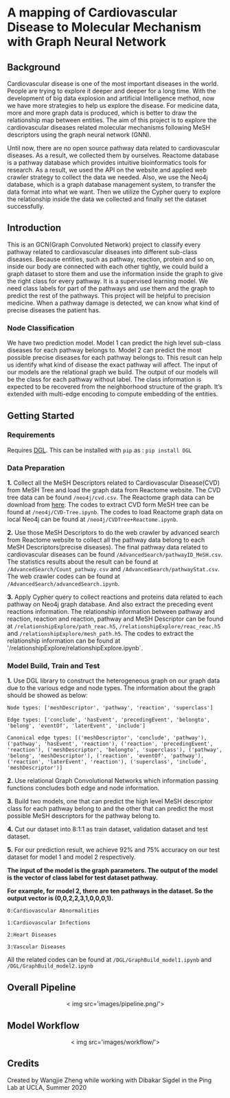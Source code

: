 # A mapping of  Cardiovascular Disease to Molecular Mechanism with Graph Neural Network 

## Background
Cardiovascular disease is one of the most important diseases in the world. People are trying to explore it deeper and deeper for a long time. With the development of big data explosion and artificial Intelligence method, now we have more strategies to help us explore the disease. For medicine data, more and more graph data is produced, which is better to draw the relationship map between entities. The aim of this project is to explore the cardiovascular diseases related molecular mechanisms following MeSH descriptors using the graph neural network (GNN). 

Until now, there are no open source pathway data related to cardiovascular diseases. As a result, we collected them by ourselves. Reactome database is a pathway database which provides intuitive bioinformatics tools for research. As a result, we used the API on the website and applied web crawler strategy to collect the data we needed. Also, we use the Neo4j database, which is a graph database management system, to transfer the data format into what we want. Then we utilize the Cypher query to explore the relationship inside the data we collected and finally set the dataset successfully.

## Introduction
This is an GCN(Graph Convoluted Network) project to classify every pathway related to cardiovascular diseases into different sub-class diseases. Because entities, such as pathway, reaction, protein and so on, inside our body are connected with each other tightly, we could build a graph dataset to store them and use the information inside the graph to give the right class for every pathway. It is a supervised learning model. We need class labels for part of the pathways and use them and the graph to predict the rest of the pathways. This project will be helpful to precision medicine. When a pathway damage is detected, we can know what kind of precise diseases the patient has. 

### Node Classification
We have two prediction model. Model 1 can predict the high level sub-class diseases for each pathway belongs to. Model 2 can predict the most possible precise diseases for each pathway belongs to. This result can help us identify what kind of disease the exact pathway will affect. The input of our models are the relational graph we build. The output of our models will be the class for each pathway without label. The class information is expected to be recovered from the neighborhood structure of the graph. It’s extended with multi-edge encoding to compute embedding of the entities.

## Getting Started 

### Requirements
Requires [DGL](https://www.dgl.ai/pages/start.html). This can be installed with `pip` as : `pip install DGL`

### Data Preparation
**1.** Collect all the MeSH Descriptors related to Cardiovascular Disease(CVD) from MeSH Tree and load the graph data from Reactome website. The CVD tree data can be found `/neo4j/cvd.csv`. The Reactome graph data can be download from [here](https://reactome.org/dev/graph-database). The codes to extract CVD form MeSH tree can be found at `/neo4j/CVD-Tree.ipynb`. The codes to load Reactome graph data on local Neo4j can be found at `/neo4j/CVDTree+Reactome.ipynb`.

**2.** Use those MeSH Descriptors to do the web crawler by advanced search from Reactome website to collect all the pathway data belong to each MeSH Descriptors(precise diseases). The final pathway data related to cardiovascular diseases can be found `/AdvancedSearch/pathwayID_MeSH.csv`. The statistics results about the result can be found at `/AdvancedSearch/Count_pathway.csv` and `/AdvancedSearch/pathwayStat.csv`. The web crawler codes can be found at `/AdvancedSearch/advancedSearch.ipynb`.  

**3.** Apply Cypher query to collect reactions and proteins data related to each pathway on Neo4j graph database. And also extract the preceding event reactions information. The relationship information between pathway and reaction, reaction and reaction, pathway and MeSH Descriptor can be found at `/relationshipExplore/path_reac.h5`, `/relationshipExplore/reac_reac.h5` and `/relationshipExplore/mesh_path.h5`. The codes to extract the relationship information can be found at '/relationshipExplore/relationshipExplore.ipynb`.

### Model Build, Train and Test

**1.** Use DGL library to construct the heterogeneous graph on our graph data due to the various edge and node types. The information about the graph should be showed as below:

`Node types: ['meshDescriptor', 'pathway', 'reaction', 'superclass']`

`Edge types: ['conclude', 'hasEvent', 'precedingEvent', 'belongto', 'belong', 'eventOf', 'laterEvent', 'include']`

`Canonical edge types: [('meshDescriptor', 'conclude', 'pathway'), ('pathway', 'hasEvent', 'reaction'), ('reaction', 'precedingEvent', 'reaction'), ('meshDescriptor', 'belongto', 'superclass'), ('pathway', 'belong', 'meshDescriptor'), ('reaction', 'eventOf', 'pathway'), ('reaction', 'laterEvent', 'reaction'), ('superclass', 'include', 'meshDescriptor')]`

**2.** Use relational Graph Convolutional Networks which information passing functions concludes both edge and node information.

**3.** Build two models, one that can predict the high level MeSH descriptor class for each pathway belong to and the other that can predict the most possible MeSH descriptors for the pathway belong to.

**4.** Cut our dataset into 8:1:1 as train dataset, validation dataset and test dataset. 

**5.** For our prediction result, we achieve 92% and 75% accuracy on our test dataset for model 1 and model 2 respectively.

**The input of the model is the graph parameters. The output of the model is the vector of class label for test dataset pathway.**

**For example, for model 2, there are ten pathways in the dataset. So the output vector is (0,0,2,2,3,1,0,0,0,1).**

`0:Cardiovascular Abnormalities`

`1:Cardiovascular Infections`

`2:Heart Diseases`

`3:Vascular Diseases`

All the related codes can be found at `/DGL/GraphBuild_model1.ipynb` and `/DGL/GraphBuild_model2.ipynb`

## Overall Pipeline
<p align="center">
  < img src='images/pipeline.png/'>
</p >

## Model Workflow
<p align="center">
  < img src='images/workflow/'>
</p >

## Credits
Created by Wangjie Zheng while working with Dibakar Sigdel in the Ping Lab at UCLA, Summer 2020
